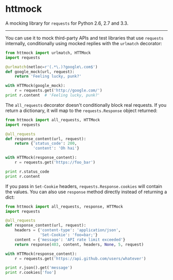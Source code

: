 httmock
=======

A mocking library for `requests` for Python 2.6, 2.7 and 3.3.

------

You can use it to mock third-party APIs and test libraries that use `requests` internally, conditionally using mocked replies with the `urlmatch` decorator:

```python
from httmock import urlmatch, HTTMock
import requests

@urlmatch(netloc=r'(.*\.)?google\.com$')
def google_mock(url, request):
    return 'Feeling lucky, punk?'

with HTTMock(google_mock):
    r = requests.get('http://google.com/')
print r.content  # 'Feeling lucky, punk?'
```

The `all_requests` decorator doesn't conditionally block real requests. If you return a dictionary, it will map to the `requests.Response` object returned:

```python
from httmock import all_requests, HTTMock
import requests

@all_requests
def response_content(url, request):
	return {'status_code': 200,
	        'content': 'Oh hai'}

with HTTMock(response_content):
	r = requests.get('https://foo_bar')

print r.status_code
print r.content
```

If you pass in `Set-Cookie` headers, `requests.Response.cookies` will contain the values. You can also use `response` method directly instead of returning a dict:

```python
from httmock import all_requests, response, HTTMock
import requests

@all_requests
def response_content(url, request):
	headers = {'content-type': 'application/json',
	           'Set-Cookie': 'foo=bar;'}
	content = {'message': 'API rate limit exceeded'}
	return response(403, content, headers, None, 5, request)

with HTTMock(response_content):
	r = requests.get('https://api.github.com/users/whatever')

print r.json().get('message')
print r.cookies['foo']
```